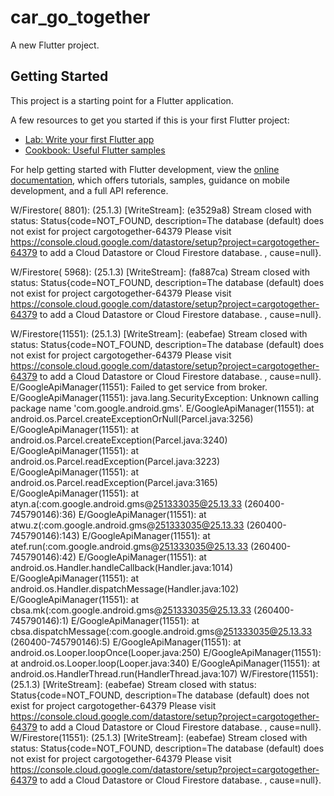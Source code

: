 # car_go_together

A new Flutter project.

## Getting Started

This project is a starting point for a Flutter application.

A few resources to get you started if this is your first Flutter project:

- [Lab: Write your first Flutter app](https://docs.flutter.dev/get-started/codelab)
- [Cookbook: Useful Flutter samples](https://docs.flutter.dev/cookbook)

For help getting started with Flutter development, view the
[online documentation](https://docs.flutter.dev/), which offers tutorials,
samples, guidance on mobile development, and a full API reference.



W/Firestore( 8801): (25.1.3) [WriteStream]: (e3529a8) Stream closed with status: Status{code=NOT_FOUND, description=The database (default) does not exist for project cargotogether-64379 Please visit https://console.cloud.google.com/datastore/setup?project=cargotogether-64379 to add a Cloud Datastore or Cloud Firestore database. , cause=null}.

W/Firestore( 5968): (25.1.3) [WriteStream]: (fa887ca) Stream closed with status: Status{code=NOT_FOUND, description=The database (default) does not exist for project cargotogether-64379 Please visit https://console.cloud.google.com/datastore/setup?project=cargotogether-64379 to add a Cloud Datastore or Cloud Firestore database. , cause=null}.

W/Firestore(11551): (25.1.3) [WriteStream]: (eabefae) Stream closed with status: Status{code=NOT_FOUND, description=The database (default) does not exist for project cargotogether-64379 Please visit https://console.cloud.google.com/datastore/setup?project=cargotogether-64379 to add a Cloud Datastore or Cloud Firestore database. , cause=null}.
E/GoogleApiManager(11551): Failed to get service from broker. 
E/GoogleApiManager(11551): java.lang.SecurityException: Unknown calling package name 'com.google.android.gms'.
E/GoogleApiManager(11551):      at android.os.Parcel.createExceptionOrNull(Parcel.java:3256)
E/GoogleApiManager(11551):      at android.os.Parcel.createException(Parcel.java:3240)
E/GoogleApiManager(11551):      at android.os.Parcel.readException(Parcel.java:3223)
E/GoogleApiManager(11551):      at android.os.Parcel.readException(Parcel.java:3165)
E/GoogleApiManager(11551):      at atyn.a(:com.google.android.gms@251333035@25.13.33 (260400-745790146):36)
E/GoogleApiManager(11551):      at atwu.z(:com.google.android.gms@251333035@25.13.33 (260400-745790146):143)
E/GoogleApiManager(11551):      at atef.run(:com.google.android.gms@251333035@25.13.33 (260400-745790146):42)
E/GoogleApiManager(11551):      at android.os.Handler.handleCallback(Handler.java:1014)
E/GoogleApiManager(11551):      at android.os.Handler.dispatchMessage(Handler.java:102)
E/GoogleApiManager(11551):      at cbsa.mk(:com.google.android.gms@251333035@25.13.33 (260400-745790146):1)
E/GoogleApiManager(11551):      at cbsa.dispatchMessage(:com.google.android.gms@251333035@25.13.33 (260400-745790146):5)
E/GoogleApiManager(11551):      at android.os.Looper.loopOnce(Looper.java:250)
E/GoogleApiManager(11551):      at android.os.Looper.loop(Looper.java:340)
E/GoogleApiManager(11551):      at android.os.HandlerThread.run(HandlerThread.java:107)
W/Firestore(11551): (25.1.3) [WriteStream]: (eabefae) Stream closed with status: Status{code=NOT_FOUND, description=The database (default) does not exist for project cargotogether-64379 Please visit https://console.cloud.google.com/datastore/setup?project=cargotogether-64379 to add a Cloud Datastore or Cloud Firestore database. , cause=null}.
W/Firestore(11551): (25.1.3) [WriteStream]: (eabefae) Stream closed with status: Status{code=NOT_FOUND, description=The database (default) does not exist for project cargotogether-64379 Please visit https://console.cloud.google.com/datastore/setup?project=cargotogether-64379 to add a Cloud Datastore or Cloud Firestore database. , cause=null}.
